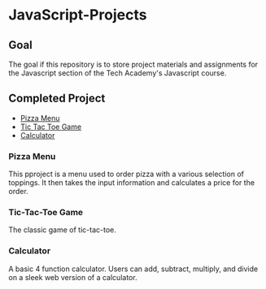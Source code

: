 # JavaScript-Projects
## Goal
The goal if this repository is to store project materials and assignments for the Javascript section of the Tech Academy's Javascript course.
## Completed Project
- [Pizza Menu](Basic-JavasScript-Projects/Pizza_Project)
- [Tic Tac Toe Game](Basic-JavasScript-Projects/TicTacToe)
- [Calculator](Basic-JavasScript-Projects/Calculator)
### Pizza Menu
This pproject is a menu used to order pizza with a various selection of toppings. It then takes the input information and calculates a price for the order.
### Tic-Tac-Toe Game
The classic game of tic-tac-toe.
### Calculator
A basic 4 function calculator. Users can add, subtract, multiply, and divide on a sleek web version of a calculator.
